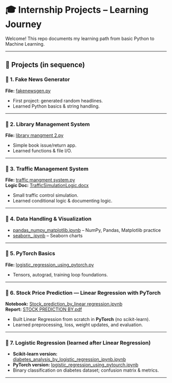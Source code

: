 # 🎓 Internship Projects – Learning Journey

Welcome! This repo documents my learning path from basic Python to Machine Learning.

---

## 📂 Projects (in sequence)

### 🔹 1. Fake News Generator
**File:** [fakenewsgen.py](fakenewsgen.py)  
- First project: generated random headlines.
- Learned Python basics & string handling.

---

### 🔹 2. Library Management System
**File:** [library mangment 2.py](library%20mangment%202.py)  
- Simple book issue/return app.
- Learned functions & file I/O.

---

### 🔹 3. Traffic Management System
**File:** [traffic mangment system.py](traffic%20mangment%20system.py)  
**Logic Doc:** [TrafficSimulationLogic.docx](TrafficSimulationLogic.docx)  
- Small traffic control simulation.
- Learned conditional logic & documenting logic.

---

### 🔹 4. Data Handling & Visualization
- [pandas_numpy_matplotlib.ipynb](pandas_numpy_matplotlib.ipynb) – NumPy, Pandas, Matplotlib practice  
- [seaborn_.ipynb](seaborn_.ipynb) – Seaborn charts

---

### 🔹 5. PyTorch Basics
**File:** [logistic_regression_using_pytorch.py](logistic_regression_using_pytorch.py)  
- Tensors, autograd, training loop foundations.

---

### 🔹 6. Stock Price Prediction — **Linear Regression with PyTorch**
**Notebook:** [Stock_prediction_by_linear regression.ipynb](Stock_prediction_by_linear%20regression.ipynb)  
**Report:** [STOCK PREDICTION BY.pdf](STOCK%20PREDICTION%20BY.pdf)  
- Built Linear Regression from scratch in **PyTorch** (no scikit-learn).  
- Learned preprocessing, loss, weight updates, and evaluation.

---

### 🔹 7. Logistic Regression (learned **after** Linear Regression)
- **Scikit-learn version:** [diabetes_analysis_by_logistic_regression_ipynb.ipynb](diabetes_analysis_by_logistic_regression_ipynb.ipynb)  
- **PyTorch version:** [logistic_regression_using_pytourch.ipynb](logistic_regression_using_pytourch.ipynb)  
- Binary classification on diabetes dataset; confusion matrix & metrics.

---

